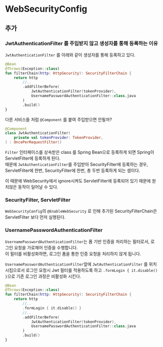 # WebSecurityConfig

## 추가

### JwtAuthenticationFilter 를 주입받지 않고 생성자를 통해 등록하는 이유

`JwtAuthenticationFilter` 를 아래와 같이 생성자를 통해 등록하고 있다.

```kotlin
@Bean
@Throws(Exception::class)
fun filterChain(http: HttpSecurity): SecurityFilterChain {
    return http
        //..
        .addFilterBefore(
            JwtAuthenticationFilter(tokenProvider),
            UsernamePasswordAuthenticationFilter::class.java
        )
        .build()
}
```

다른 서비스들 처럼 `@Component` 를 붙여 주입받으면 안될까?

```kotlin
@Component
class JwtAuthenticationFilter(
    private val tokenProvider: TokenProvider,
) : OncePerRequestFilter() 
```

`Filter` 인터페이스를 상속받은 class 를 Spring Bean으로 등록하게 되면 Spring이 ServletFilter에 등록하게 된다.\
때문에 `JwtAuthenticationFilter`를 주입받아 SecurityFilter에 등록하는 경우, ServletFilter에 한번, SecurityFilter에 한번, 총 두번 등록하게 되는
셈이다.

이 때문에 WebSecurity에서 ignore시켜도 ServletFilter에 등록되어 있기 때문에 원치않은 동작이 일어날 수 있다.

### SecurityFilter, ServletFilter

`WebSecurityConfig`의 `@EnableWebSecurity` 로 인해 추가된 SecurityFilterChain은 ServletFilter 보다 먼저 실행된다.

### UsernamePasswordAuthenticationFilter

`UsernamePasswordAuthenticationFilter`는 폼 기반 인증을 처리하는 필터로서, 로그인 요청을 가로채어 인증을 수행합니다.\
이 필터를 비활성화하면, 로그인 폼을 통한 인증 요청을 처리하지 않게 됩니다.

`UsernamePasswordAuthenticationFilter`앞에 `JwtAuthenticationFilter` 를 위치 시킴으로서 로그인 요청시 Jwt 필터를 적용하도록
하고 `.formLogin { it.disable() }`으로 기존 로그인 과정은 비활성화 시킨다.

```kotlin
@Bean
@Throws(Exception::class)
fun filterChain(http: HttpSecurity): SecurityFilterChain {
    return http
        //..
        .formLogin { it.disable() }
        //..
        .addFilterBefore(
            JwtAuthenticationFilter(tokenProvider),
            UsernamePasswordAuthenticationFilter::class.java
        )
        .build()
}
```